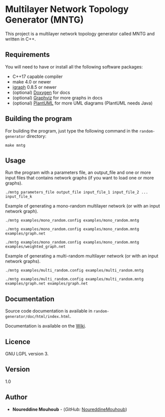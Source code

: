 # Multilayer Network Topology Generator (MNTG)

This project is a multilayer network topology generator called MNTG and written in C++.

## Requirements

You will need to have or install all the following software packages:

* C++17 capable compiler
* make 4.0 or newer
* [igraph](https://igraph.org/c/) 0.8.5 or newer
* (optional) [Doxygen](https://www.doxygen.nl/) for docs
* (optional) [Graphviz](https://graphviz.org/) for more graphs in docs
* (optional) [PlantUML](https://plantuml.com/) for more UML diagrams (PlantUML needs Java)

## Building the program

For building the program, just type the following command in the `random-generator` directory:

```
make mntg
```

## Usage 

Run the program with a parameters file, an output_file and one or more input files that contains network graphs (if you want to load one or more graphs).

```
./mntg parameters_file output_file input_file_1 input_file_2 ... input_file_k

```

Example of generating a mono-random multilayer network (or with an input network graph).

```
./mntg examples/mono_random.config examples/mono_random.mntg
```

```
./mntg examples/mono_random.config examples/mono_random.mntg examples/graph.net
```

```
./mntg examples/mono_random.config examples/mono_random.mntg examples/weighted_graph.net
```

Example of generating a multi-random multilayer network (or with an input network graphs).

```
./mntg examples/multi_random.config examples/multi_random.mntg
```

```
./mntg examples/multi_random.config examples/multi_random.mntg examples/graph.net examples/graph.net
```

## Documentation
<!---
Use the following command to run the automated documentation for this project:

```
make doc
./doc
```

-->

Source code documentation is available in `random-generator/doc/html/index.html`.

Documentation is available on the [Wiki](https://gitub.u-bordeaux.fr/hera/random-generator/-/wikis/home).

## Licence

GNU LGPL version 3.

## Version

1.0

## Author

* **Noureddine Mouhoub** - (*GitHub:* [NoureddineMouhoub](https://github.com/nmouhoub))
